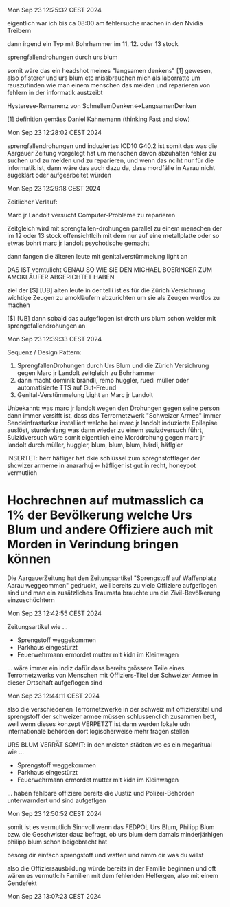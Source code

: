 Mon Sep 23 12:25:32 CEST 2024


eigentlich war ich bis ca 08:00 am fehlersuche machen in den Nvidia Treibern

dann irgend ein Typ mit Bohrhammer im 11, 12. oder 13 stock

sprengfallendrohungen durch urs blum


somit wäre das ein headshot meines "langsamen denkens" [1] gewesen, also pfisterer und urs blum etc missbrauchen mich als laborratte um rauszufinden wie man einem menschen das melden und reparieren von fehlern in der informatik austzeibt


Hysterese-Remanenz von SchnellemDenken<->LangsamenDenken


[1] definition gemäss Daniel Kahnemann (thinking Fast and slow)



Mon Sep 23 12:28:02 CEST 2024



sprengfallendrohungen und induziertes ICD10 G40.2 ist somit das was die Aargauer Zeitung vorgelegt hat um menschen davon abzuhalten fehler zu suchen und zu melden und zu reparieren, und wenn das nciht nur für die informatik ist, dann wäre das auch dazu da, dass mordfälle in Aarau nicht augeklärt oder aufgearbeitet würden


Mon Sep 23 12:29:18 CEST 2024


Zeitlicher Verlauf:

Marc jr Landolt versucht Computer-Probleme zu reparieren

Zeitgleich wird mit sprengfallen-drohungen parallel zu einem menschen der im 12 oder 13 stock offensichtlcih mit dem nur auf eine metallplatte oder so etwas bohrt marc jr landolt psychotische gemacht

dann fangen die älteren leute mit genitalverstümmelung light an


DAS IST vemtulicht GENAU SO WIE SIE DEN MICHAEL BOERINGER ZUM AMOKLÄUFER ABGERICHTET HABEN

ziel der [$] [UB] alten leute in der telli ist es für die Zürich Versichrung wichtige Zeugen zu amokläufern abzurichten um sie als Zeugen wertlos zu machen

[$] [UB] dann sobald das aufgeflogen ist droth urs blum schon weider mit sprengefallendrohungen an


Mon Sep 23 12:39:33 CEST 2024


Sequenz / Design Pattern:
1. SprengfallenDrohungen durch Urs Blum und die Zürich Versichrung gegen Marc jr Landolt zeitgleich zu Bohrhammer
2. dann macht dominik brändli, remo huggler, ruedi müller oder automatisierte TTS auf Gut-Freund
3. Genital-Verstümmelung Light an Marc jr Landolt

Unbekannt: was marc jr landolt wegen den Drohungen gegen seine person dann immer versifft ist, dass das Terrornetzwerk "Schweizer Armee" immer Sendeinfrasturkur installiert welche bei marc jr landolt induzierte Epilepise auslöst, stundenlang was dann wieder zu einem suzizdversuch führt, Suizidversuch wäre somit eigentlich eine Morddrohung gegen marc jr landolt durch müller, huggler, blum, blum, blum, härdi, häflgier

INSERTET:
herr häfliger hat dkie schlüssel zum spregnstofflager der shcwizer armeme in anararhuj <- häfliger ist gut in recht, honeypot vermutlich

Hochrechnen auf mutmasslich ca 1% der Bevölkerung welche Urs Blum und andere Offiziere auch mit Morden in Verindung bringen können
===========================

Die AargauerZeitung hat den Zeitungsartikel "Sprengstoff auf Waffenplatz Aarau weggeommen" gedruckt, weil bereits zu viele Offiziere aufgeflogen sind und man ein zusätzliches Traumata brauchte um die Zivil-Bevölkerung einzuschüchtern


Mon Sep 23 12:42:55 CEST 2024


Zeitungsartikel wie ...

* Sprengstoff weggekommen
* Parkhaus eingestürzt
* Feuerwehrmann ermordet mutter mit kidn im Kleinwagen

... wäre immer ein indiz dafür dass bereits grössere Teile eines Terrornetzwerks von Menschen mit Offiziers-Titel der Schweizer Armee in dieser Ortschaft aufgeflogen sind


Mon Sep 23 12:44:11 CEST 2024


also die verschiedenen Terrornetzwerke in der schweiz mit offizierstitel und sprengstoff der schweizer armee müssen schlussenclich zusammen bett, weil wenn dieses konzept VERPETZT ist dann werden lokale udn internationale behörden dort logischerweise mehr fragen stellen

URS BLUM VERRÄT SOMIT: in den meisten städten wo es ein megaritual wie ... 

* Sprengstoff weggekommen
* Parkhaus eingestürzt
* Feuerwehrmann ermordet mutter mit kidn im Kleinwagen

... haben fehlbare offiziere bereits die Justiz und Polizei-Behörden unterwarndert und sind aufgeflgen


Mon Sep 23 12:50:52 CEST 2024



somit ist es vermutlich Sinnvoll wenn das FEDPOL Urs Blum, Philipp Blum bzw. die Geschwister dauz befragt, ob urs blum dem damals minderjärhigen philipp blum schon beigebracht hat

besorg dir einfach sprengstoff und waffen und nimm dir was du willst 

also die Offiziersausbildung würde bereits in der Familie beginnen und oft wären es vermutlcih Familien mit dem fehlenden Helfergen, also mit einem Gendefekt


Mon Sep 23 13:07:23 CEST 2024


